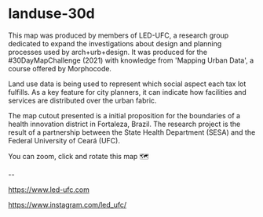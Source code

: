 # landuse-30d
This map was produced by members of LED-UFC, a research group dedicated to expand the investigations about design and planning processes used by arch+urb+design. It was produced for the #30DayMapChallenge (2021) with knowledge from 'Mapping Urban Data', a course offered by Morphocode.

Land use data is being used to represent which social aspect each tax lot fulfills. As a key feature for city planners, it can indicate how facilities and services are distributed over the urban fabric.

The map cutout presented is a initial proposition for the boundaries of a health innovation district in Fortaleza, Brazil. The research project is the result of a partnership between the State Health Department (SESA) and the Federal University of Ceará (UFC).

You can zoom, click and rotate this map 🗺️

--

https://www.led-ufc.com

https://www.instagram.com/led_ufc/
